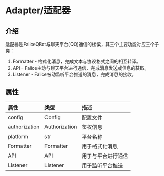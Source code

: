 # Adapter/适配器  
## 介绍  
适配器是FaliceQBot与聊天平台(QQ)通信的桥梁，其三个主要功能对应三个子类：  
1. Formatter - 格式化消息，完成文本与协议格式之间的相互转译。  
2. API - Falice主动与聊天平台进行通信，完成消息发送或信息的获取。  
3. Listener - Falice被动监听平台推送的消息，完成消息的接收。  

## 属性  
属性|类型|描述
:-|:-|:-
config|Config|配置文件
authorization|Authorization|鉴权信息
platform|str|平台名称  
Formatter|Formatter|用于格式化消息
API|API|用于与平台进行通信
Listener|Listener|用于监听平台推送